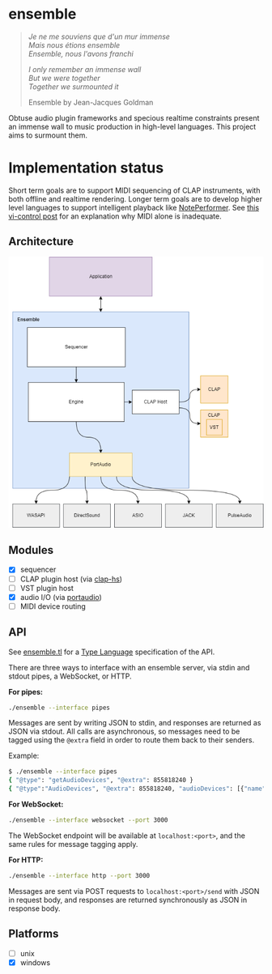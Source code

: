 # ensemble

> <i>Je ne me souviens que d'un mur immense<br>
> Mais nous étions ensemble<br>
> Ensemble, nous l'avons franchi<br>
>
> I only remember an immense wall<br>
> But we were  together<br>
> Together we surmounted it<br></i>
>
> Ensemble by Jean-Jacques Goldman

Obtuse audio plugin frameworks and specious realtime constraints present an immense wall to music production in high-level languages. This project aims to surmount them.

# Implementation status

Short term goals are to support MIDI sequencing of CLAP instruments, with both offline and realtime rendering. Longer term goals are to develop higher level languages to support intelligent playback like [NotePerformer](https://www.noteperformer.com/). See [this vi-control post](https://vi-control.net/community/threads/is-it-time-for-sound-rendering.48604/post-4889885) for an explanation why MIDI alone is inadequate.

## Architecture

![architecture](architecture.png)

## Modules

- [x] sequencer
- [ ] CLAP plugin host (via [clap-hs](https://github.com/JBetz/clap-hs))
- [ ] VST plugin host
- [x] audio I/O (via [portaudio](http://www.portaudio.com/))
- [ ] MIDI device routing

## API

See [ensemble.tl](./ensemble.tl) for a [Type Language](https://core.telegram.org/mtproto/TL) specification of the API.

There are three ways to interface with an ensemble server, via stdin and stdout pipes, a WebSocket, or HTTP.

<b>For pipes:</b> 
```bash 
./ensemble --interface pipes
```

Messages are sent by writing JSON to stdin, and responses are returned as JSON via stdout. All calls are asynchronous, so messages need to be tagged using the `@extra` field in order to route them back to their senders.

Example:

```bash
$ ./ensemble --interface pipes
{ "@type": "getAudioDevices", "@extra": 855818240 }
{ "@type":"AudioDevices", "@extra": 855818240, "audioDevices": [{"name": "Microsoft Sound Mapper - Input", "index": 0}, { "name": "Speakers (Realtek (R) Audio)","index": 1}]}
```

<b>For WebSocket:</b>
```bash
./ensemble --interface websocket --port 3000
```

The WebSocket endpoint will be available at `localhost:<port>`, and the same rules for message tagging apply.

<b>For HTTP:</b> 
```bash
./ensemble --interface http --port 3000
```

Messages are sent via POST requests to `localhost:<port>/send` with JSON in request body, and responses are returned synchronously as JSON in response body.

## Platforms

- [ ] unix
- [x] windows
